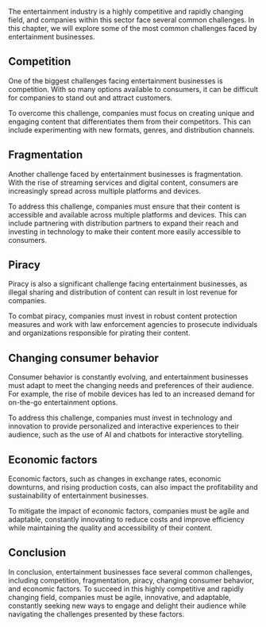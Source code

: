 
The entertainment industry is a highly competitive and rapidly changing field, and companies within this sector face several common challenges. In this chapter, we will explore some of the most common challenges faced by entertainment businesses.

Competition
-----------

One of the biggest challenges facing entertainment businesses is competition. With so many options available to consumers, it can be difficult for companies to stand out and attract customers.

To overcome this challenge, companies must focus on creating unique and engaging content that differentiates them from their competitors. This can include experimenting with new formats, genres, and distribution channels.

Fragmentation
-------------

Another challenge faced by entertainment businesses is fragmentation. With the rise of streaming services and digital content, consumers are increasingly spread across multiple platforms and devices.

To address this challenge, companies must ensure that their content is accessible and available across multiple platforms and devices. This can include partnering with distribution partners to expand their reach and investing in technology to make their content more easily accessible to consumers.

Piracy
------

Piracy is also a significant challenge facing entertainment businesses, as illegal sharing and distribution of content can result in lost revenue for companies.

To combat piracy, companies must invest in robust content protection measures and work with law enforcement agencies to prosecute individuals and organizations responsible for pirating their content.

Changing consumer behavior
--------------------------

Consumer behavior is constantly evolving, and entertainment businesses must adapt to meet the changing needs and preferences of their audience. For example, the rise of mobile devices has led to an increased demand for on-the-go entertainment options.

To address this challenge, companies must invest in technology and innovation to provide personalized and interactive experiences to their audience, such as the use of AI and chatbots for interactive storytelling.

Economic factors
----------------

Economic factors, such as changes in exchange rates, economic downturns, and rising production costs, can also impact the profitability and sustainability of entertainment businesses.

To mitigate the impact of economic factors, companies must be agile and adaptable, constantly innovating to reduce costs and improve efficiency while maintaining the quality and accessibility of their content.

Conclusion
----------

In conclusion, entertainment businesses face several common challenges, including competition, fragmentation, piracy, changing consumer behavior, and economic factors. To succeed in this highly competitive and rapidly changing field, companies must be agile, innovative, and adaptable, constantly seeking new ways to engage and delight their audience while navigating the challenges presented by these factors.
